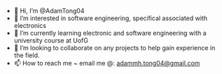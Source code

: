 - 👋 Hi, I’m @AdamTong04
- 👀 I’m interested in software engineering, specifical associated with electronics
- 🌱 I’m currently learning electronic and software engineering with a university course at UofG
- 💞️ I’m looking to collaborate on any projects to help gain experience in the field.
- 📫 How to reach me ~ email me @: adammh.tong04@gmail.com

<!---
AdamTong04/AdamTong04 is a ✨ special ✨ repository because its `README.md` (this file) appears on your GitHub profile.
You can click the Preview link to take a look at your changes.
--->
